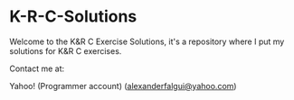 K-R-C-Solutions
===============

Welcome to the K&R C Exercise Solutions, it's a repository where I put my solutions for K&R C exercises.

Contact me at:

Yahoo! (Programmer account) (alexanderfalgui@yahoo.com)
